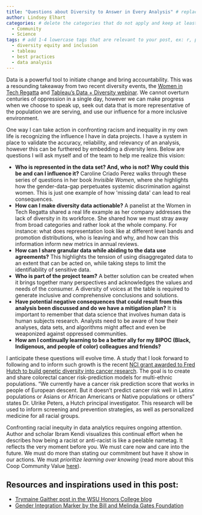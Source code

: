 ```yaml
---
title: "Questions about Diversity to Answer in Every Analysis" # replace with the title of your post, a short catchy description to entice readers
author: Lindsey Elhart 
categories: # delete the categories that do not apply and keep at least one
  - Community
  - Science
tags: # add 1-4 lowercase tags that are relevant to your post, ex: r, python, genomics, workflows
  - diversity equity and inclusion
  - tableau
  - best practices
  - data analysis
---
```


Data is a powerful tool to initiate change and bring accountability. This was a resounding takeaway from two recent diversity events, the [Women in Tech Regatta](https://womenintechregatta.com/seattle/) and [Tableau’s Data + Diversity webinar](https://community.tableau.com/s/question/0D54T00000JHY6eSAH/data-diversity). We cannot overturn centuries of oppression in a single day, however we can make progress when we choose to speak up, seek out data that is more representative of the population we are serving, and use our influence for a more inclusive environment. 

One way I can take action in confronting racism and inequality in my own life is recognizing the influence I have in data projects. I have a system in place to validate the accuracy, reliability, and relevancy of an analysis, however this can be furthered by embedding a diversity lens. Below are questions I will ask myself and of the team to help me realize this vision:

- **Who is represented in the data set? And, who is not? Why could this be and can I influence it?**
  Caroline Criado Perez walks through these series of questions in her book _Invisible Women_, where she highlights how the gender-data-gap perpetuates systemic discrimination against women. This is just one example of how 'missing data' can lead to real consequences.
- **How can I make diversity data actionable?** A panelist at the Women in Tech Regatta shared a real life example as her company addresses the lack of diversity in its workforce. She shared how we must stray away from broad categories and rather look at the whole company. For instance: what does representation look like at different level bands and promotion distributions, who is leaving and why, and how can this information inform new metrics in annual reviews.
- **How can I share granular data while abiding to the data use agreements?** This highlights the tension of using disaggregated data to an extent that can be acted on, while taking steps to limit the identifiability of sensitive data.  
- **Who is part of the project team?** A better solution can be created when it brings together many perspectives and acknowledges the values and needs of the consumer. A diversity of voices at the table is required to generate inclusive and comprehensive conclusions and solutions.
- **Have potential negative consequences that could result from this analysis been discussed and do we have a mitigation plan?** It is important to remember that data science that involves human data is human subjects research. Analysts need to be aware of how their analyses, data sets, and algorithms might affect and even be weaponized against oppressed communities.
- **How am I continually learning to be a better ally for my BIPOC (Black, Indigenous, and people of color) colleagues and friends?**

I anticipate these questions will evolve time. A study that I look forward to following and to inform such growth is the recent [NCI grant awarded to Fred Hutch to build genetic diversity into cancer research](https://www.fredhutch.org/en/news/center-news/2020/06/genetic-diversity-predict-cancer-risk.html). The goal is to create and share colorectal cancer risk-prediction models for multi-ethnic populations. “We currently have a cancer risk prediction score that works in people of European descent. But it doesn’t predict cancer risk well in Latinx populations or Asians or African Americans or Native populations or others” states Dr. Ulrike Peters, a Hutch principal investigator. This research will be used to inform screening and prevention strategies, as well as personalized medicine for all racial groups. 

Confronting racial inequity in data analytics requires ongoing attention. Author and scholar Ibram Kendi visualizes this continual effort when he describes how being a racist or anti-racist is like a peelable nametag. It reflects the very moment before you. We must care now and care into the future. We must do more than stating our commitment but have it show in our actions. We must _prioritize learning over knowing_ (read more about this Coop Community Value [here](https://fredhutch.github.io/coop/community/coop-values/)).

## Resources and inspirations used in this post:
- [Trymaine Gaither post in the WSU Honors College blog](https://honors.wsu.edu/2020/06/30/views-1/)
- [Gender Integration Marker by the Bill and Melinda Gates Foundation](https://www.gatesgenderequalitytoolbox.org/gender-integration-marker/)
